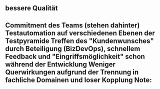 ## bessere Qualität
Commitment des Teams (stehen dahinter)
Testautomation auf verschiedenen Ebenen der Testpyramide
Treffen des "Kundenwunsches" durch Beteiligung (BizDevOps), schnellem Feedback und "Eingriffsmöglichkeit" schon während der Entwicklung
Weniger Querwirkungen aufgrund der Trennung in fachliche Domainen und loser Kopplung
Note:
-
